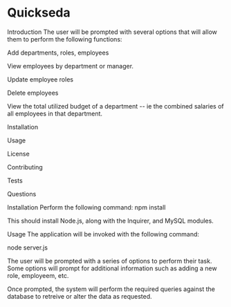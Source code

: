 # Quickseda
Introduction
The user will be prompted with several options that will allow them to perform the following functions:

Add departments, roles, employees

View employees by department or manager.

Update employee roles

Delete employees

View the total utilized budget of a department -- ie the combined salaries of all employees in that department.

Installation​

Usage​

License​

Contributing​

Tests​

Questions

Installation
Perform the following command: npm install

This should install Node.js, along with the Inquirer, and MySQL modules.

Usage
The application will be invoked with the following command:

node server.js

The user will be prompted with a series of options to perform their task. Some options will prompt for additional information such as adding a new role, employeem, etc.

Once prompted, the system will perform the required queries against the database to retreive or alter the data as requested.

